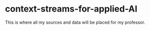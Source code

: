 # context-streams-for-applied-AI
This is where all my sources and data will be placed for my professor.

